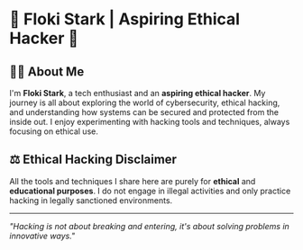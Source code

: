 # 👾 Floki Stark | Aspiring Ethical Hacker 🖤

## 🧑‍💻 About Me
I'm **Floki Stark**, a tech enthusiast and an **aspiring ethical hacker**. My journey is all about exploring the world of cybersecurity, ethical hacking, and understanding how systems can be secured and protected from the inside out. I enjoy experimenting with hacking tools and techniques, always focusing on ethical use.


## ⚖️ Ethical Hacking Disclaimer
All the tools and techniques I share here are purely for **ethical** and **educational purposes**. I do not engage in illegal activities and only practice hacking in legally sanctioned environments.


---

*"Hacking is not about breaking and entering, it's about solving problems in innovative ways."*

